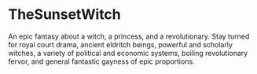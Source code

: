 # TheSunsetWitch

An epic fantasy about a witch, a princess, and a revolutionary. Stay turned for royal court drama, ancient eldritch beings, powerful and scholarly witches, a variety of political and economic systems, boiling revolutionary fervor, and general fantastic gayness of epic proportions.
